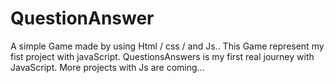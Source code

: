# QuestionAnswer
A simple Game made by using Html / css / and Js.. This Game represent my fist project with javaScript. QuestionsAnswers is my first real journey with JavaScript. More projects with Js are coming...
